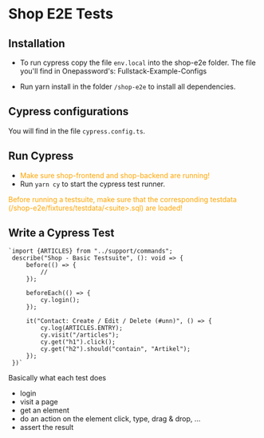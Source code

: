 # Shop E2E Tests

## Installation
- To run cypress copy the file `env.local` into the shop-e2e folder.
The file you'll find in Onepassword's: Fullstack-Example-Configs

- Run yarn install in the folder `/shop-e2e` to install all dependencies.

## Cypress configurations
You will find in the file `cypress.config.ts`.

## Run Cypress
- <span style="color:orange">Make sure shop-frontend and shop-backend are running!</span>
- Run `yarn cy` to start the cypress test runner.

<span style="color:orange">Before running a testsuite, make sure that the corresponding testdata (/shop-e2e/fixtures/testdata/\<suite>.sql) are loaded!</span>


## Write a Cypress Test
    `import {ARTICLES} from "../support/commands";
     describe("Shop - Basic Testsuite", (): void => {
         before(() => {
             //
         });

         beforeEach(() => {
             cy.login();
         });

         it("Contact: Create / Edit / Delete (#unn)", () => {
             cy.log(ARTICLES.ENTRY);
             cy.visit("/articles");
             cy.get("h1").click();
             cy.get("h2").should("contain", "Artikel");
         });
     })`

Basically what each test does
- login
- visit a page
- get an element
- do an action on the element click, type, drag & drop, ...
- assert the result
